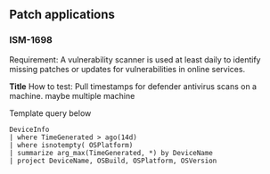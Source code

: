 ## Patch applications 
### ISM-1698

Requirement: A vulnerability scanner is used at least daily to identify missing patches or updates for vulnerabilities in online services.

**Title**
How to test: Pull timestamps for defender antivirus scans on a machine. maybe multiple machine

Template query below
```
DeviceInfo
| where TimeGenerated > ago(14d)
| where isnotempty( OSPlatform)
| summarize arg_max(TimeGenerated, *) by DeviceName
| project DeviceName, OSBuild, OSPlatform, OSVersion

```
